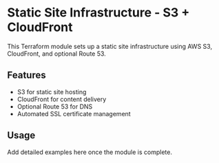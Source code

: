 # Static Site Infrastructure - S3 + CloudFront

This Terraform module sets up a static site infrastructure using AWS S3, CloudFront, and optional Route 53.

## Features
- S3 for static site hosting
- CloudFront for content delivery
- Optional Route 53 for DNS
- Automated SSL certificate management

## Usage

Add detailed examples here once the module is complete.

